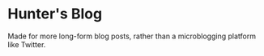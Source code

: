 # Hunter's Blog

Made for more long-form blog posts, rather than a microblogging platform like Twitter.
